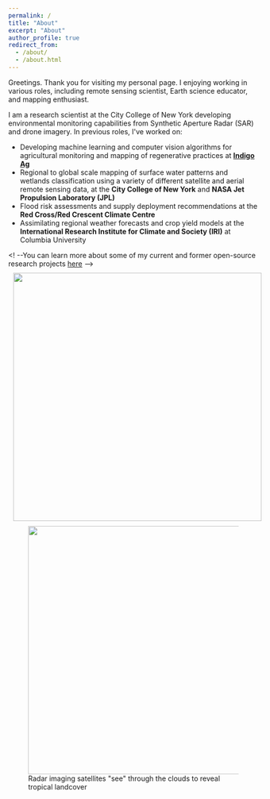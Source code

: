 ```yaml
---
permalink: /
title: "About"
excerpt: "About"
author_profile: true
redirect_from: 
  - /about/
  - /about.html
---
```


Greetings. Thank you for visiting my personal page. I enjoying working in various roles, including remote sensing scientist, Earth science educator, and mapping enthusiast.

I am a research scientist at the City College of New York developing environmental monitoring capabilities from Synthetic Aperture Radar (SAR) and drone imagery. In previous roles, I've worked on:

* Developing machine learning and computer vision algorithms for agricultural monitoring and mapping of regenerative practices at **[Indigo Ag](https://www.indigoag.com/)**
* Regional to global scale mapping of surface water patterns and wetlands classification using a variety of different satellite and aerial remote sensing data, at the **City College of New York** and **NASA Jet Propulsion Laboratory (JPL)**
* Flood risk assessments and supply deployment recommendations at the **Red Cross/Red Crescent Climate Centre**
* Assimilating regional weather forecasts and crop yield models at the **International Research Institute for Climate and Society (IRI)** at Columbia University

<! --You can learn more about some of my current and former open-source research projects [here](https://katjensen.github.io/research)
<img style="float: left; padding: 10px 10px 10px 10px;" src="images/siteoverview2.gif" width=500 class="center"> -->

<figure>
    <img src="images/siteoverview2.gif" width=500/>
    <figcaption>Radar imaging satellites "see" through the clouds to reveal tropical landcover</figcaption>
</figure>
